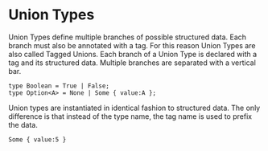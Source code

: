 # Union Types

Union Types define multiple branches of possible structured data.
Each branch must also be annotated with a tag.
For this reason Union Types are also called Tagged Unions.
Each branch of a Union Type is declared with a tag and its structured data.
Multiple branches are separated with a vertical bar.

```lsts
type Boolean = True | False;
type Option<A> = None | Some { value:A };
```

Union types are instantiated in identical fashion to structured data.
The only difference is that instead of the type name, the tag name is used to prefix the data.

```lsts
Some { value:5 }
```
